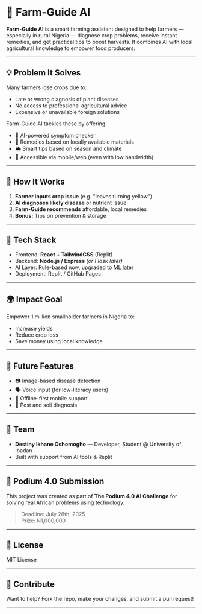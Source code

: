 # 🌾 Farm-Guide AI

**Farm-Guide AI** is a smart farming assistant designed to help farmers — especially in rural Nigeria — diagnose crop problems, receive instant remedies, and get practical tips to boost harvests. It combines AI with local agricultural knowledge to empower food producers.

---

## 💡 Problem It Solves

Many farmers lose crops due to:
- Late or wrong diagnosis of plant diseases
- No access to professional agricultural advice
- Expensive or unavailable foreign solutions

Farm-Guide AI tackles these by offering:
- 🧠 AI-powered symptom checker
- 🌿 Remedies based on locally available materials
- 🌦️ Smart tips based on season and climate
- 📱 Accessible via mobile/web (even with low bandwidth)

---

## 🚀 How It Works

1. **Farmer inputs crop issue** (e.g. "leaves turning yellow")
2. **AI diagnoses likely disease** or nutrient issue
3. **Farm-Guide recommends** affordable, local remedies
4. **Bonus:** Tips on prevention & storage

---

## 🔧 Tech Stack

- Frontend: **React + TailwindCSS** (Replit)
- Backend: **Node.js / Express** *(or Flask later)*
- AI Layer: Rule-based now, upgraded to ML later
- Deployment: Replit / GitHub Pages

---

## 🌍 Impact Goal

Empower 1 million smallholder farmers in Nigeria to:
- Increase yields
- Reduce crop loss
- Save money using local knowledge

---

## 🧠 Future Features

- 📷 Image-based disease detection
- 🗣️ Voice input (for low-literacy users)
- 🔌 Offline-first mobile support
- 🧪 Pest and soil diagnosis

---

## 🤝 Team

- **Destiny Ikhane Oshomogho** — Developer, Student @ University of Ibadan  
- Built with support from AI tools & Replit

---

## 📅 Podium 4.0 Submission

This project was created as part of **The Podium 4.0 AI Challenge** for solving real African problems using technology.

> Deadline: July 28th, 2025  
> Prize: N1,000,000

---

## 📜 License

MIT License

---

## 🌱 Contribute

Want to help? Fork the repo, make your changes, and submit a pull request!

---
